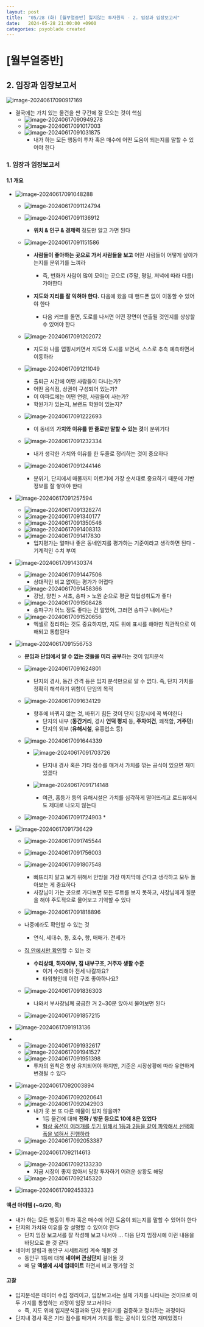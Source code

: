 ```yaml
---
layout: post
title:  "05/28 (화) [월부열중반] 잃지않는 투자원칙 - 2. 임장과 임장보고서"
date:   2024-05-28 21:00:00 +0900
categories: psyoblade created
---
```


# [월부열중반]

## 2. 임장과 임장보고서

![image-20240617090917169](/private/images/2024-05-28-yeoljung-day6/image-20240617090917169.png)

* 결국에는 가치 있는 물건을 싼 구간에 잘 모으는 것이 핵심
  * ![image-20240617090949278](/private/images/2024-05-28-yeoljung-day6/image-20240617090949278.png)
  * ![image-20240617091017003](/private/images/2024-05-28-yeoljung-day6/image-20240617091017003.png)
  * ![image-20240617091031875](/private/images/2024-05-28-yeoljung-day6/image-20240617091031875.png)
    * 내가 하는 모든 행동이 투자 혹은 매수에 어떤 도움이 되는지를 말할 수 있어야 한다

### 1. 임장과 임장보고서

#### 1.1 개요

* ![image-20240617091048288](/private/images/2024-05-28-yeoljung-day6/image-20240617091048288.png)
  * ![image-20240617091124794](/private/images/2024-05-28-yeoljung-day6/image-20240617091124794.png)
  * ![image-20240617091136912](/private/images/2024-05-28-yeoljung-day6/image-20240617091136912.png)
    * **위치 & 인구 & 경제력** 정도만 알고 가면 된다

  * ![image-20240617091151586](/private/images/2024-05-28-yeoljung-day6/image-20240617091151586.png)
    * **사람들이 좋아하는 곳으로 가서 사람들을 보고** 어떤 사람들이 어떻게 살아가는지를 분위기를 느껴라
      * 즉, 번화가 사람이 많이 모이는 곳으로 (주말, 평일, 저녁에 따라 다름) 가야한다

    * **지도와 지리를 잘 익혀야 한다.** 다음에 왔을 때 핸드폰 없이 이동할 수 있어야 한다
      * 다음 커브를 돌면, 도로를 나서면 어떤 장면이 연출될 것인지를 상상할 수 있어야 한다

  * ![image-20240617091202072](/private/images/2024-05-28-yeoljung-day6/image-20240617091202072.png)
    * 지도와 나를 맵핑시키면서 지도와 도시를 보면서, 스스로 추측 예측하면서 이동하라

  * ![image-20240617091211049](/private/images/2024-05-28-yeoljung-day6/image-20240617091211049.png)
    * 출퇴근 시간에 어떤 사람들이 다니는가?
    * 어떤 음식점, 상권이 구성되어 있는가?
    * 이 아파트에는 어떤 연령, 사람들이 사는가?
    * 학원가가 있는지, 브랜드 학원이 있는지?

  * ![image-20240617091222693](/private/images/2024-05-28-yeoljung-day6/image-20240617091222693.png)
    * 이 동네의 **가치와 이유를 한 줄로만 말할 수 있는 것**이 분위기다

  * ![image-20240617091232334](/private/images/2024-05-28-yeoljung-day6/image-20240617091232334.png)
    * 내가 생각한 가치와 이유를 한 두줄로 정리하는 것이 중요하다

  * ![image-20240617091244146](/private/images/2024-05-28-yeoljung-day6/image-20240617091244146.png)
    * 분위기, 단지에서 매물까지 이르기에 가장 순서대로 중요하기 때문에 기반 정보를 잘 쌓아야 한다

* ![image-20240617091257594](/private/images/2024-05-28-yeoljung-day6/image-20240617091257594.png)
  * ![image-20240617091328274](/private/images/2024-05-28-yeoljung-day6/image-20240617091328274.png)
  * ![image-20240617091340177](/private/images/2024-05-28-yeoljung-day6/image-20240617091340177.png)
  * ![image-20240617091350546](/private/images/2024-05-28-yeoljung-day6/image-20240617091350546.png)
  * ![image-20240617091408313](/private/images/2024-05-28-yeoljung-day6/image-20240617091408313.png)
  * ![image-20240617091417830](/private/images/2024-05-28-yeoljung-day6/image-20240617091417830.png)
    * 입지평가는 얼마나 좋은 동네인지를 평가하는 기준이라고 생각하면 된다 - 기계적인 수치 부여

* ![image-20240617091430374](/private/images/2024-05-28-yeoljung-day6/image-20240617091430374.png)
  * ![image-20240617091447506](/private/images/2024-05-28-yeoljung-day6/image-20240617091447506.png)
    * 상대적인 비교 없이는 평가가 어렵다
  * ![image-20240617091458366](/private/images/2024-05-28-yeoljung-day6/image-20240617091458366.png)
    * 강남, 양천 > 서초, 송파 > 노원 순으로 평균 학업성취도가 좋다
  * ![image-20240617091508428](/private/images/2024-05-28-yeoljung-day6/image-20240617091508428.png)
    * 송파구가 어느 정도 좋다는 건 알았어, 그러면 송파구 내에서는?
  * ![image-20240617091520656](/private/images/2024-05-28-yeoljung-day6/image-20240617091520656.png)
    * 엑셀로 정리하는 것도 중요하지만, 지도 위에 표시를 해야만 직관적으로 이해되고 통합된다
* ![image-20240617091556753](/private/images/2024-05-28-yeoljung-day6/image-20240617091556753.png)
  * **분임과 단임에서 알 수 없는 것들을 미리 공부**하는 것이 입지분석
  * ![image-20240617091624801](/private/images/2024-05-28-yeoljung-day6/image-20240617091624801.png)
    * 단지의 경사, 동간 간격 등은 입지 분석만으로 알 수 없다. 즉, 단지 가치를 정확히 해석하기 위함이 단임의 목적

  * ![image-20240617091634129](/private/images/2024-05-28-yeoljung-day6/image-20240617091634129.png)
    * 향후에 바뀌지 않는 것, 바뀌기 힘든 것이 단지 임장시에 꼭 봐야한다
      * 단지의 내부 (**동간거리**, 경사 **언덕 평지** 등, **주차여건**, 쾌적함, **거주민**)
      * 단지의 외부 (**유해시설**, 유흥업소 등)

  * ![image-20240617091644339](/private/images/2024-05-28-yeoljung-day6/image-20240617091644339.png)
    * ![image-20240617091703726](/private/images/2024-05-28-yeoljung-day6/image-20240617091703726.png)
      * 단지내 경사 혹은 기타 점수를 매겨서 가치를 깎는 공식이 있으면 재미있겠다

    * ![image-20240617091714148](/private/images/2024-05-28-yeoljung-day6/image-20240617091714148.png)
      * 여관, 홍등가 등의 유해시설은 가치를 심각하게 떨어뜨리고 로드뷰에서도 제대로 나오지 않는다

  * ![image-20240617091724903](/private/images/2024-05-28-yeoljung-day6/image-20240617091724903.png)
    * 

* ![image-20240617091736429](/private/images/2024-05-28-yeoljung-day6/image-20240617091736429.png)
  * ![image-20240617091745544](/private/images/2024-05-28-yeoljung-day6/image-20240617091745544.png)
  * ![image-20240617091756003](/private/images/2024-05-28-yeoljung-day6/image-20240617091756003.png)
  * ![image-20240617091807548](/private/images/2024-05-28-yeoljung-day6/image-20240617091807548.png)
    * 빠뜨리지 말고 보기 위해서 안방을 가장 마지막에 간다고 생각하고 모두 돌아보는 게 중요하다
    * 사장님이 가는 곳으로 가다보면 모든 루트를 보지 못하고, 사장님에게 질문을 해야 주도적으로 물어보고 기억할 수 있다

  * ![image-20240617091818896](/private/images/2024-05-28-yeoljung-day6/image-20240617091818896.png)
  * 나중에라도 확인할 수 있는 것
    * 연식, 세대수, 동, 호수, 향, 매매가. 전세가
  * <u>집 안에서만 확인</u>할 수 있는 것
    * **수리상태, 하자여부, 집 내부구조, 거주자 생활 수준**
      * 이거 수리해야 전세 나갈까요?
      * 타워형인데 이런 구조 좋아하나요?

  * ![image-20240617091836303](/private/images/2024-05-28-yeoljung-day6/image-20240617091836303.png)
    * 나와서 부사장님께 궁금한 거 2~30분 앉아서 물어보면 된다

  * ![image-20240617091857215](/private/images/2024-05-28-yeoljung-day6/image-20240617091857215.png)

* ![image-20240617091913136](/private/images/2024-05-28-yeoljung-day6/image-20240617091913136.png)
* 
  * ![image-20240617091932617](/private/images/2024-05-28-yeoljung-day6/image-20240617091932617.png)
  * ![image-20240617091941527](/private/images/2024-05-28-yeoljung-day6/image-20240617091941527.png)
  * ![image-20240617091951398](/private/images/2024-05-28-yeoljung-day6/image-20240617091951398.png)
    * 투자의 원칙은 항상 유지되어야 하지만, 기준은 시장상황에 따라 유연하게 변경될 수 있다
* ![image-20240617092003894](/private/images/2024-05-28-yeoljung-day6/image-20240617092003894.png)
  * ![image-20240617092020641](/private/images/2024-05-28-yeoljung-day6/image-20240617092020641.png)
  * ![image-20240617092042903](/private/images/2024-05-28-yeoljung-day6/image-20240617092042903.png)
    * 내가 못 본 또 다른 매물이 있지 않을까?
      * 1등 물건에 대해 **전화 / 방문 등으로 10에 8은 있었다**
      * <u>협상 옵션이 여러개를 두기 위해서 1등과 2등을 같이 파악해서 선택의 폭을 넓혀서 진행하라</u>
  * ![image-20240617092053387](/private/images/2024-05-28-yeoljung-day6/image-20240617092053387.png)
* ![image-20240617092114613](/private/images/2024-05-28-yeoljung-day6/image-20240617092114613.png)
  * ![image-20240617092133230](/private/images/2024-05-28-yeoljung-day6/image-20240617092133230.png)
    * 지금 시장이 좋지 않아서 당장 투자하기 어려운 상황도 해당
  * ![image-20240617092145320](/private/images/2024-05-28-yeoljung-day6/image-20240617092145320.png)
* ![image-20240617092453323](/private/images/2024-05-28-yeoljung-day6/image-20240617092453323.png)



#### 액션 아이템 (~6/20, 목)

* 내가 하는 모든 행동이 투자 혹은 매수에 어떤 도움이 되는지를 말할 수 있어야 한다
* 단지의 가치와 이유를 잘 설명할 수 있어야 한다
  * 단지 임장 보고서를 잘 작성해 보고 나서야 ... 다음 단지 임장시에 이런 내용을 바탕으로 쓸 것 같다
* 네이버 알림과 동안구 시세트래킹 계속 해볼 것
  * 동안구 1등에 대해 **네이버 관심단지** 걸어둘 것
  * 매 달 **엑셀에 시세 업데이트** 하면서 비교 평가할 것



#### 고찰

* 입지분석은 데이터 수집 정리이고, 임장보고서는 실제 가치를 나타내는 것이므로 이 두 가지를 통합하는 과정이 임장 보고서이다
  * 즉, 지도 위에 입지분석결과와 단지 분위기를 검증하고 정리하는 과정이다
* 단지내 경사 혹은 기타 점수를 매겨서 가치를 깎는 공식이 있으면 재미있겠다
